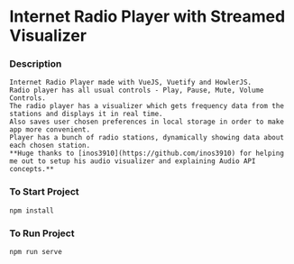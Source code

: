 # Internet Radio Player with Streamed Visualizer
### Description
```
Internet Radio Player made with VueJS, Vuetify and HowlerJS.
Radio player has all usual controls - Play, Pause, Mute, Volume Controls.
The radio player has a visualizer which gets frequency data from the stations and displays it in real time.
Also saves user chosen preferences in local storage in order to make app more convenient.
Player has a bunch of radio stations, dynamically showing data about each chosen station.
**Huge thanks to [inos3910](https://github.com/inos3910) for helping me out to setup his audio visualizer and explaining Audio API concepts.**
```
### To Start Project
```
npm install
```
### To Run Project
```
npm run serve
```